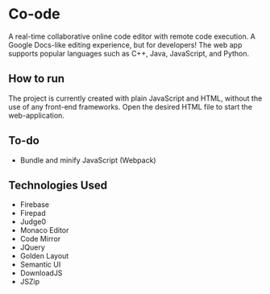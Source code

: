 # Co-ode

A real-time collaborative online code editor with remote code execution. A Google Docs-like editing experience, but for developers! The web app supports popular languages such as C++, Java, JavaScript, and Python.

## How to run

The project is currently created with plain JavaScript and HTML, without the use of any front-end frameworks. Open the desired HTML file to start the web-application.

## To-do

- Bundle and minify JavaScript (Webpack)

## Technologies Used

- Firebase
- Firepad
- Judge0
- Monaco Editor
- Code Mirror
- JQuery
- Golden Layout
- Semantic UI
- DownloadJS
- JSZip
